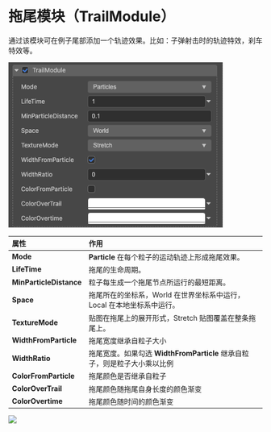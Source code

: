 # 拖尾模块（TrailModule）

通过该模块可在例子尾部添加一个轨迹效果。比如：子弹射击时的轨迹特效，刹车特效等。

![](particle-system/trail_module.png)

属性| 作用
:---|:---
**Mode** | **Particle** 在每个粒子的运动轨迹上形成拖尾效果。
**LifeTime** | 拖尾的生命周期。
**MinParticleDistance** | 粒子每生成一个拖尾节点所运行的最短距离。
**Space** | 拖尾所在的坐标系，World 在世界坐标系中运行，Local 在本地坐标系中运行。
**TextureMode** | 贴图在拖尾上的展开形式，Stretch 贴图覆盖在整条拖尾上。
**WidthFromParticle** | 拖尾宽度继承自粒子大小
**WidthRatio** | 拖尾宽度。如果勾选 **WidthFromParticle** 继承自粒子，则是粒子大小乘以比例
**ColorFromParticle** | 拖尾颜色是否继承自粒子
**ColorOverTrail** | 拖尾颜色随拖尾自身长度的颜色渐变
**ColorOvertime** | 拖尾颜色随时间的颜色渐变

![](particle-system/trail.gif)